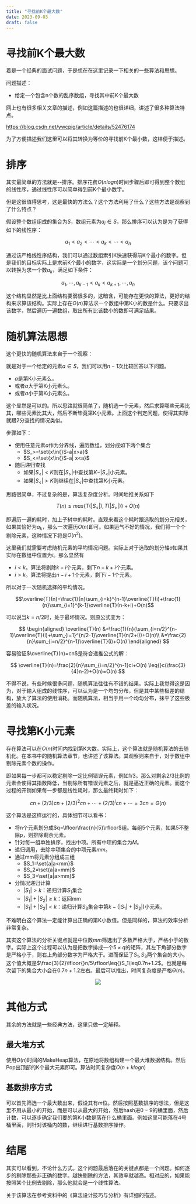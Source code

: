 ```yaml
---
title: "寻找前K个最大数"
date: 2023-09-03
draft: false
---
```



# 寻找前K个最大数

着是一个经典的面试问题，于是想在在这里记录一下相关的一些算法和思想。

问题描述：

* 给定一个包含n个数的乱序数组，寻找其中前K个最大数

网上也有很多相关文章的描述，例如这篇描述的也很详细，讲述了很多种算法特点。

https://blog.csdn.net/ywcpig/article/details/52476174

为了方便描述我们这里可以将其转换为等价的寻找前K个最小数，这样便于描述。

# 排序

其实最简单的方法就是--排序。排序花费$O(nlogn)$时间步骤后即可得到整个数组的线性序，通过线性序可以简单得到前K个最小数字。

但是这很值得思考，这是最快的方法么？这个方法利用了什么？这些方法是观察到了什么特点？

假设整个数组组成的集合为$S$，数组元素为$a_i\in{}S$，那么排序可以认为是为了获得如下的线性序：

$$a_1<a_2<\cdots<a_k<\cdots<a_n$$

通过该严格线性序结构，我们可以通过数组索引K快速获得前K个最小的数字。但是我们的目标实际上是求前K个最小的数字，这实际是一个划分问题，该个问题可以转换为求一个数$a_k$，满足如下条件：

$$a_1,\cdots,a_{k-1}<a_k<a_{k+1},\cdots,a_n$$


这个结构显然是比上面结构要弱很多的，这暗含，可能存在更快的算法，更好的结构来求算该结构。实际上存在$O(n)$算法求一个数组中第K小的数是什么。只要求出该数字，然后遍历一遍数组，取出所有比该数小的数即可满足结果。

# 随机算法思想

这个更快的随机算法来自于一个观察：

就是对于一个给定的元素$a\in{}S$，我们可以用$n-1$次比较回答以下问题。

* $a$是第K小元素么。
* 或者$a$大于第K小元素么。
* 或者$a$小于第K小元素么。


这个显然是可以的。所以思路就很简单了，随机选一个元素，然后求算哪些元素比其，哪些元素比其大，然后不断毕竟第K小元素。上面这个判定问题，使得其实际就跟2分查找的情况类似。

步骤如下：

* 使用任意元素$a$作为分界线，遍历数组，划分成如下两个集合
  * $S_>=\set{x\in{}S-a|x>a}$
  * $S_<=\set{x\in{}S-a| x<a}$
* 随后递归查找
  * 如果$|S_<|<K$则在$|S_>|$中查找第$K-\vert S_<\vert$小元素。
  * 如果$\vert S_<\vert>K$则继续在$\vert S_<|$中查找第$K$小元素。

思路很简单，不过复杂的是，算法复杂度分析。时间地推关系如下

$$T(n)\leq{}max\{T(\vert S_<\vert),T(|S_>|)\}+O(n)$$

即遍历一遍的耗时，加上子树中的耗时。直观来看这个耗时跟选取的划分元相关，如果其恰好为$a_k$，那么一次遍历$O(n)$即可。如果运气不好的情况，我们将一个个剔除元素，这种情况下将是$O(n^2)$。

这里我们就需要考虑随机元素的平均情况问题。实际上对于选取的划分轴$a$如果其实际在数组中位置为$i$。那么显然有

* $i<k$。算法将剔除$k-i$个元素，剩下$n-k+i$个元素。
* $i>k$。算法将提出$n-i+1$个元素，剩下$i-1$个元素。

所以对于一次随机选择的平均情况。

$$\overline{T}(n)=\frac{1}{n}\sum_{i=k}^{n-1}\overline{T}(i)+\frac{1}{n}\sum_{i=1}^{k-1}\overline{T}(n-k+i)+O(n)$$

可以说当$k=n/2$时，处于最坏情况。则原公式变为：

$$
\begin{aligned}
\overline{T}(n) &=\frac{1}{n}(\sum_{i=n/2}^{n-1}\overline{T}(i)+\sum_{i=1}^{n/2-1}\overline{T}(n/2+i))+O(n)\\
&=\frac{2}{n}\sum_{i=n/2}^{n-1}\overline{T}(i)+O(n) 
\end{aligned}
$$

容易验证$\overline{T}(n)=cn$是符合递推公式的解：

$$
\overline{T}(n)=\frac{2}{n}\sum_{i=n/2}^{n-1}ci+O(n) \leq{}c(\frac{3}{4}n-2)+O(n)=O(n)
$$

不得不说，有些时候很多问题，随机算法往往有不错的结果。实际上我觉得这是因为，对于输入组成的线性序，可以认为是一个均匀分布，但是其中某些极差的结构，放大了算法的使用消耗。而随机算法，相当于用一个均匀分布，抹平了这些极差的输入状况。

# 寻找第K小元素

存在算法可以在$O(n)$时间内找到第K大数。实际上，这个算法就是随机算法的去随机化。在本书中的随机算法章节，也讲述了该算法。其观察则来自于，对于数组中剔除元素个数的操作。

即如果每一步都可以稳定剔除一定比例错误元素，例如$1/3$。那么对剩余$2/3$比例的元素会使得其指数降低，当剔除所有错误元素之后，就是逼近正确的元素。而这个过程的开销如果每一步都是线性耗时，那么最终耗时如下：

$$cn+(2/3)cn+(2/3)^2cn+\cdots+(2/3)^icn+\cdots=3cn=\Theta(n)$$


这个算法是这样运行的，具体细节可以看书：

* 将n个元素划分成$q=\lfloor\frac{n}{5}\rfloor$组。每组5个元素，如果5不整除p，则排除剩余元素。
* 针对每一组单独排序，找出中项。所有中项的集合为$M$。
* 递归调用，去除中项集合的中项元素$mm$。
* 通过mm将元素分组成三组
  * $S_1=\set{a|a<mm}$
  * $S_2=\set{a|a=mm}$
  * $S_3=\set{a|a>mm}$
* 分情况递归计算
  * $|S_1|>k$：递归计算$S_1$集合
  * $|S_1|+|S_2|\geq{}k$：返回mm
  * $|S_1|+|S_2|<k$：递归计算$S_3$集合中第$k-(|S_1|+|S_2|)$小元素。

不难明白这个算法一定能计算出正确的第K小数值。但是同样的，算法的效率分析非常复杂。

其实这个算法的分析关键点就是中位数$mm$筛选出了多数严格大于，严格小于的数字。实际上这个过程可以认为是把数字排成一个$5\times{}q$的矩阵，其左下角部分数字是严格小于，则右上角部分数字为严格大于。进而保证了$S_1,S_3$两个集合的大小。这个值大概是$\frac{3}{2}\lfloor{}n/5\rfloor\leq{}S_1\leq0.7n+1.2$。也就是每次留下的集合大小会在$0.7n+1.2$左右。最后可以推出，时间复杂度是严格$\Theta{}(n)$。


<center><img src="../寻找前K个最大数.assets/p1.jpg"></center>


# 其他方式

其余的方法就是一些经典方法，这里只做一定解释。

## 最大堆方式

使用$O(n)$时间的MakeHeap算法，在原地将数组构建一个最大堆数据结构。然后Pop出顶部的K个最大元素即可。算法时间复杂度$O(n+klogn)$


## 基数排序方式

可以首先筛选一个最大数出来，假设其有$m$位。然后按照基数排序的想法，但是这里不用从最小的开始，而是可以从最大的开始，然后hash进$0-9$的桶里面，然后计数，可以逐步确定我们要的第K小数是落在什么桶里面。例如这里可能落在$4$号桶里面，则针对该桶内的数，继续进行基数排序操作。


# 结尾

其实可以看到，不论什么方式。这个问题最后落在的关键点都是一个问题。如何逐步的剔除那些非正确的数字。越快剔除的方法，其效率就越高。相对应的，如果能按照某个比例去剔除，那么他就会是一个线性算法。

关于该算法在参考资料中的《算法设计技巧与分析》有详细的描述。
